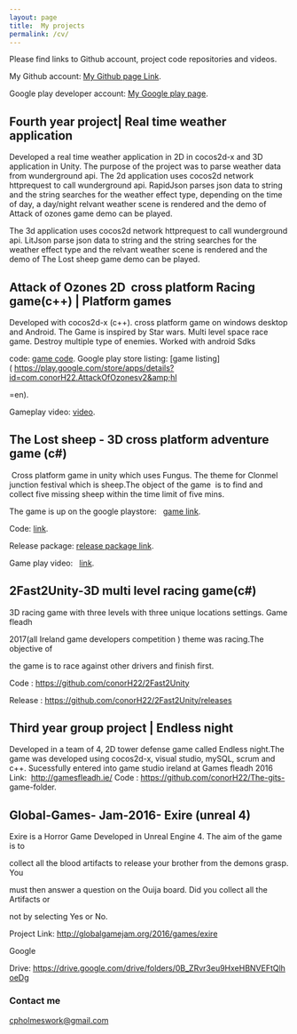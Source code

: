 ```yaml
---
layout: page
title:  My projects
permalink: /cv/
---
```

Please find links to Github account, project code repositories and videos.

My Github account: [My Github page Link](https://github.com/conorH22?tab=repositories).


Google play developer account:
[My Google play page](https://play.google.com/store/apps/developer?id=ConorH&amp;hl=en).


## Fourth year project| Real time weather  application

Developed a real time weather application in 2D in cocos2d-x and 3D application in Unity.
The purpose of the project was to parse weather data from wunderground api.
The 2d application  uses cocos2d network httprequest to call wunderground api. RapidJson parses json data to string and the string searches for the weather effect type, depending on the time of day, a day/night relvant weather scene is rendered and the demo of Attack of ozones game demo can be played. 

The 3d application  uses cocos2d network httprequest to call wunderground api. LitJson parse json data to string and the string searches for the weather effect type and the relvant weather scene is rendered and the demo of The Lost sheep game demo can be played.

## Attack of Ozones 2D  cross platform Racing game(c++) | Platform games

Developed with cocos2d-x (c++). cross platform game on windows desktop and
Android. The Game is inspired by Star wars. Multi level space race game. Destroy
multiple type of enemies. Worked with android Sdks

code: [game code](https://github.com/conorH22/AttackOfOzones).
Google play store listing:
[game listing]( https://play.google.com/store/apps/details?id=com.conorH22.AttackOfOzonesv2&amp;hl

=en).


Gameplay video:
[video]( https://youtu.be/Djm9nXD8jtU).


## The Lost sheep - 3D cross platform adventure game (c#) 

 Cross platform game in unity which uses Fungus. The theme for Clonmel junction festival which is
sheep.The object of the game  is to find and collect five missing sheep within the time limit
of five mins.

The game is up on the google playstore:  
[game link](https://play.google.com/store/apps/details?id=com.Company.ConorHolmes&amp;hl=en).



Code:
[link](https://github.com/conorH22/TheLostSheep).

Release package: [release package link](https://github.com/conorH22/TheLostSheep/releases).

Game play video: 
 [link](https://youtu.be/NbZIqZB2WwY).

## 2Fast2Unity-3D multi level racing game(c#)

3D racing game with three levels with three unique locations settings. Game fleadh

2017(all Ireland game developers competition ) theme was racing.The objective of

the game is to race against other drivers and finish first.  

Code : https://github.com/conorH22/2Fast2Unity

Release : https://github.com/conorH22/2Fast2Unity/releases


## Third year group project | Endless night
Developed in a team of 4,  2D tower defense game called Endless night.The game was developed using cocos2d-x, visual studio, mySQL, scrum and c++. Sucessfully entered into game studio ireland at Games fleadh 2016
Link:  http://gamesfleadh.ie/
Code : https://github.com/conorH22/The-gits- game-folder.

## Global-Games- Jam-2016- Exire (unreal 4)

Exire is a Horror Game Developed in Unreal Engine 4. The aim of the game is to

collect all the blood artifacts to release your brother from the demons grasp. You

must then answer a question on the Ouija board. Did you collect all the Artifacts or

not by selecting Yes or No.

Project Link: http://globalgamejam.org/2016/games/exire

Google

Drive: https://drive.google.com/drive/folders/0B_ZRvr3eu9HxeHBNVEFtQlhoeDg






### Contact me

[cpholmeswork@gmail.com](mailto:cpholmeswork@gmail.com)

